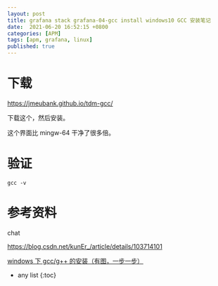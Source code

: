 ```yaml
---
layout: post
title: grafana stack grafana-04-gcc install windows10 GCC 安装笔记
date:  2021-06-20 16:52:15 +0800
categories: [APM]
tags: [apm, grafana, linux]
published: true
---
```




# 下载

https://jmeubank.github.io/tdm-gcc/


下载这个，然后安装。

这个界面比 mingw-64 干净了很多倍。

# 验证

```
gcc -v
```




# 参考资料

chat

https://blog.csdn.net/kunEr_/article/details/103714101

[windows 下 gcc/g++ 的安装（有图，一步一步）](https://www.cnblogs.com/findumars/p/8289443.html)

* any list
{:toc}
